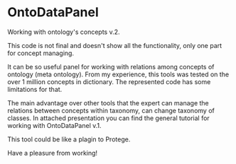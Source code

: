 # OntoDataPanel
Working with ontology's concepts v.2.

This code is not final and doesn't show all the functionality, only one part for concept managing.

It can be so useful panel for working with relations among concepts of ontology (meta ontology).
From my experience, this tools was tested on the over 1 million concepts in dictionary. The represented code has some limitations for that.

The main advantage over other tools that the expert can manage the relations between concepts within taxonomy, can change taxonomy 
of classes. In attached presentation you can find the general tutorial for working with OntoDataPanel v.1. 

This tool could be like a plagin to Protege. 

Have a pleasure from working!
